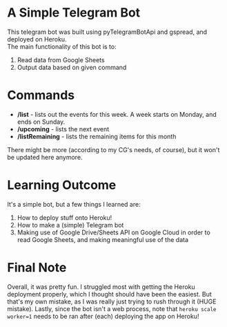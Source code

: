 # A Simple Telegram Bot
This telegram bot was built using pyTelegramBotApi and gspread, and deployed on Heroku.  
The main functionality of this bot is to:
1) Read data from Google Sheets
2) Output data based on given command

# Commands
- **/list** - lists out the events for this week. A week starts on Monday, and ends on Sunday.
- **/upcoming** - lists the next event
- **/listRemaining** - lists the remaining items for this month

There might be more (according to my CG's needs, of course), but it won't be updated here anymore.

# Learning Outcome
It's a simple bot, but a few things I learned are:
1) How to deploy stuff onto Heroku!
2) How to make a (simple) Telegram bot
3) Making use of Google Drive/Sheets API on Google Cloud in order to read Google Sheets, and making meaningful use of the data

# Final Note
Overall, it was pretty fun. I struggled most with getting the Heroku deployment properly, which I thought should have been the easiest. But that's my own mistake, as I was really just trying to rush through it (HUGE mistake).
Lastly, since the bot isn't a web process, note that `heroku scale worker=1` needs to be ran after (each) deploying the app on Heroku!
